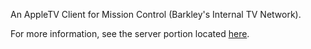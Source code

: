 An AppleTV Client for Mission Control (Barkley's Internal TV Network).

For more information, see the server portion located [here](https://github.com/MoonshotLab/Mission-Control).
